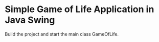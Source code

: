 Simple Game of Life Application in Java Swing
=============================================

Build the project and start the main class GameOfLife.

